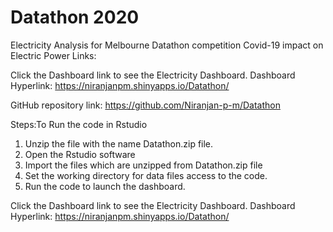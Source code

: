 # Datathon 2020
Electricity Analysis for Melbourne Datathon competition
Covid-19 impact on Electric Power
 Links:

Click the Dashboard link to see the Electricity Dashboard.
Dashboard Hyperlink: https://niranjanpm.shinyapps.io/Datathon/

GitHub repository link: https://github.com/Niranjan-p-m/Datathon


Steps:To Run the code in Rstudio
1. Unzip the file with the name Datathon.zip file.
2. Open the Rstudio software
3. Import the files which are unzipped from Datathon.zip file
4. Set the working directory for data files access to the code.
5. Run the code to launch the dashboard.

Click the Dashboard link to see the Electricity Dashboard.
Dashboard Hyperlink: https://niranjanpm.shinyapps.io/Datathon/






























